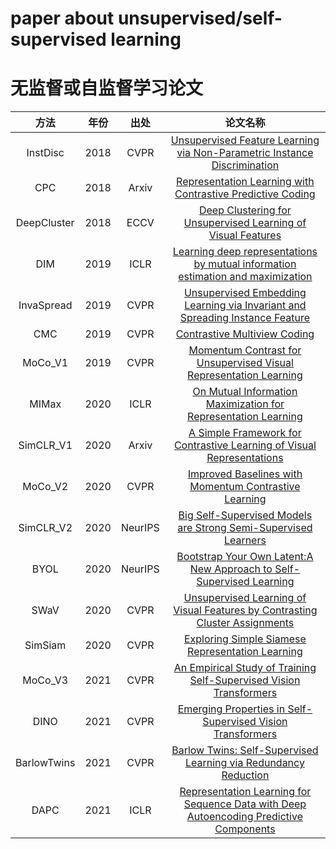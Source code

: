 # paper about unsupervised/self-supervised learning
# 无监督或自监督学习论文


| 方法 | 年份 | 出处 | 论文名称 |
| :--: | :--: | :--: | :--: |
| InstDisc | 2018 | CVPR | [Unsupervised Feature Learning via Non-Parametric Instance Discrimination](https://arxiv.org/pdf/1805.01978.pdf) |
| CPC | 2018 | Arxiv | [Representation Learning with Contrastive Predictive Coding](https://arxiv.org/pdf/1807.03748.pdf) |
| DeepCluster | 2018 | ECCV | [Deep Clustering for Unsupervised Learning of Visual Features](https://arxiv.org/pdf/1807.05520v2.pdf) |
| DIM | 2019 | ICLR | [Learning deep representations by mutual information estimation and maximization](https://arxiv.org/pdf/1808.06670v5.pdf) |
| InvaSpread | 2019 | CVPR | [Unsupervised Embedding Learning via Invariant and Spreading Instance Feature](https://arxiv.org/pdf/1904.03436.pdf) | 
| CMC | 2019 | CVPR | [Contrastive Multiview Coding](https://arxiv.org/pdf/1906.05849.pdf) |
| MoCo_V1 | 2019 | CVPR | [Momentum Contrast for Unsupervised Visual Representation Learning](https://arxiv.org/pdf/1911.05722.pdf) | 
| MIMax | 2020 | ICLR | [On Mutual Information Maximization for Representation Learning](https://arxiv.org/pdf/1907.13625v2.pdf) |
| SimCLR_V1 | 2020 | Arxiv | [A Simple Framework for Contrastive Learning of Visual Representations](https://arxiv.org/pdf/2002.05709.pdf) |
| MoCo_V2 | 2020 | CVPR | [Improved Baselines with Momentum Contrastive Learning](https://arxiv.org/pdf/2003.04297.pdf) |
| SimCLR_V2 | 2020 | NeurIPS | [Big Self-Supervised Models are Strong Semi-Supervised Learners](https://arxiv.org/pdf/2006.10029.pdf) |
| BYOL | 2020 | NeurIPS | [Bootstrap Your Own Latent:A New Approach to Self-Supervised Learning](https://arxiv.org/pdf/2006.07733.pdf) |
| SWaV | 2020 | CVPR | [Unsupervised Learning of Visual Features by Contrasting Cluster Assignments](https://arxiv.org/pdf/2006.09882.pdf) |
| SimSiam | 2020 |  CVPR | [Exploring Simple Siamese Representation Learning](https://arxiv.org/pdf/2011.10566.pdf) |
| MoCo_V3 | 2021 | CVPR | [An Empirical Study of Training Self-Supervised Vision Transformers](https://arxiv.org/pdf/2104.02057.pdf) |
| DINO | 2021 | CVPR | [Emerging Properties in Self-Supervised Vision Transformers](https://arxiv.org/pdf/2104.14294.pdf) | 
| BarlowTwins | 2021 | CVPR | [Barlow Twins: Self-Supervised Learning via Redundancy Reduction](https://arxiv.org/pdf/2103.03230v3.pdf)|
| DAPC | 2021 | ICLR | [Representation Learning for Sequence Data with Deep Autoencoding Predictive Components](https://arxiv.org/pdf/2010.03135v2.pdf) |

